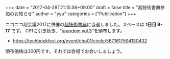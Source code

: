 +++
date = "2017-04-28T21:15:56+09:00"
draft = false
title = "超技術書典参加のお知らせ"
author = "yyu"
categories = ["Publication"]
+++

ニコニコ超会議2017に併催の[超技術書典](https://techbookfest.org/event/cho01)に当選しました。スペースは **1日目 B-17** です。
C91に引き続き、“[urandom vol.3](/post/c91-digital/)”を頒布します。

- https://techbookfest.org/event/cho01/circle/5671617594130432

頒布価格は300円です。それでは会場でお会いしましょう。
